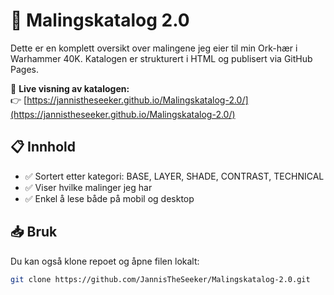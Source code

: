 # 🎨 Malingskatalog 2.0

Dette er en komplett oversikt over malingene jeg eier til min Ork-hær i Warhammer 40K. Katalogen er strukturert i HTML og publisert via GitHub Pages.

🔗 **Live visning av katalogen:**  
👉 [https://jannistheseeker.github.io/Malingskatalog-2.0/](https://jannistheseeker.github.io/Malingskatalog-2.0/)

## 📋 Innhold

- ✅ Sortert etter kategori: BASE, LAYER, SHADE, CONTRAST, TECHNICAL
- ✅ Viser hvilke malinger jeg har
- ✅ Enkel å lese både på mobil og desktop

## 📥 Bruk

Du kan også klone repoet og åpne filen lokalt:

```bash
git clone https://github.com/JannisTheSeeker/Malingskatalog-2.0.git
